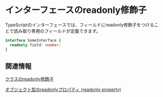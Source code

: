 # インターフェースのreadonly修飾子

TypeScriptのインターフェースでは、フィールドにreadonly修飾子をつけることで読み取り専用のフィールドが定義できます。

```ts twoslash
interface SomeInterface {
  readonly field: number;
}
```

## 関連情報

[クラスのreadonly修飾子](../class/readonly-modifier-in-classes.md)

[オブジェクト型のreadonlyプロパティ (readonly property)](../../values-types-variables/object/readonly-property.md)
